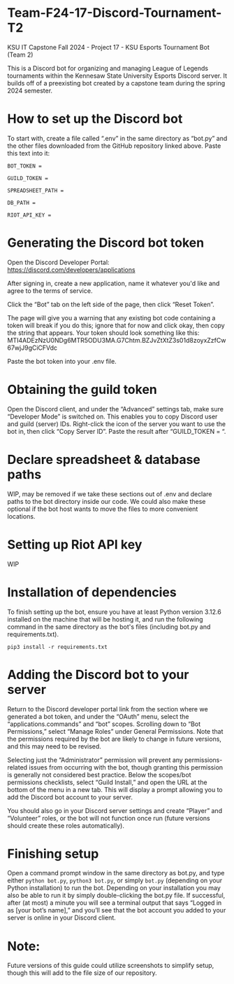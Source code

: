 # Team-F24-17-Discord-Tournament-T2

KSU IT Capstone Fall 2024 - Project 17 - KSU Esports Tournament Bot (Team 2)

This is a Discord bot for organizing and managing League of Legends tournaments within the Kennesaw State University Esports Discord server. It builds off of a preexisting bot created by a capstone team during the spring 2024 semester.

# How to set up the Discord bot

To start with, create a file called “.env” in the same directory as “bot.py” and the other files downloaded from the GitHub repository linked above. Paste this text into it:

`BOT_TOKEN = `

`GUILD_TOKEN = `

`SPREADSHEET_PATH = `

`DB_PATH = `

`RIOT_API_KEY = `

# Generating the Discord bot token

Open the Discord Developer Portal: https://discord.com/developers/applications

After signing in, create a new application, name it whatever you'd like and agree to the terms of service.

Click the “Bot” tab on the left side of the page, then click “Reset Token”.

The page will give you a warning that any existing bot code containing a token will break if you do this; ignore that for now and click okay, then copy the string that appears. Your token should look something like this:
MTI4ADEzNzU0NDg6MTR5ODU3MA.G7Chtm.BZJvZtXtZ3s01d8zoyxZzfCw67wjJ9gCiCFVdc

Paste the bot token into your .env file.

# Obtaining the guild token

Open the Discord client, and under the “Advanced” settings tab, make sure “Developer Mode” is switched on. This enables you to copy Discord user and guild (server) IDs. Right-click the icon of the server you want to use the bot in, then click “Copy Server ID”. Paste the result after “GUILD_TOKEN = “.

# Declare spreadsheet & database paths

WIP, may be removed if we take these sections out of .env and declare paths to the bot directory inside our code. We could also make these optional if the bot host wants to move the files to more convenient locations.

# Setting up Riot API key

WIP

# Installation of dependencies
To finish setting up the bot, ensure you have at least Python version 3.12.6 installed on the machine that will be hosting it, and run the following command in the same directory as the bot's files (including bot.py and requirements.txt).

`pip3 install -r requirements.txt`

# Adding the Discord bot to your server

Return to the Discord developer portal link from the section where we generated a bot token, and under the “OAuth” menu, select the “applications.commands” and “bot” scopes. Scrolling down to “Bot Permissions,” select “Manage Roles” under General Permissions. Note that the permissions required by the bot are likely to change in future versions, and this may need to be revised.

Selecting just the “Administrator” permission will prevent any permissions-related issues from occurring with the bot, though granting this permission is generally not considered best practice. Below the scopes/bot permissions checklists, select “Guild Install,” and open the URL at the bottom of the menu in a new tab. This will display a prompt allowing you to add the Discord bot account to your server.

You should also go in your Discord server settings and create “Player” and “Volunteer” roles, or the bot will not function once run (future versions should create these roles automatically).

# Finishing setup

Open a command prompt window in the same directory as bot.py, and type either `python bot.py`, `python3 bot.py`, or simply `bot.py` (depending on your Python installation) to run the bot. Depending on your installation you may also be able to run it by simply double-clicking the bot.py file. If successful, after (at most) a minute you will see a terminal output that says “Logged in as [your bot’s name],” and you’ll see that the bot account you added to your server is online in your Discord client.

# Note:

Future versions of this guide could utilize screenshots to simplify setup, though this will add to the file size of our repository.
